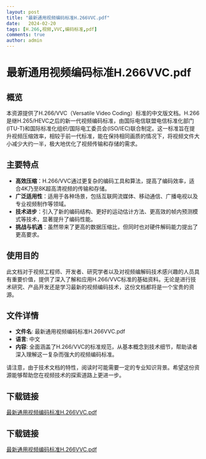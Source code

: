 ```yaml
---
layout: post
title: "最新通用视频编码标准H.266VVC.pdf"
date:   2024-02-20
tags: [H.266,视频,VVC,编码标准,pdf]
comments: true
author: admin
---
```

# 最新通用视频编码标准H.266VVC.pdf

## 概览

本资源提供了H.266/VVC（Versatile Video Coding）标准的中文版文档。H.266是继H.265/HEVC之后的新一代视频编码标准，由国际电信联盟电信标准化部门(ITU-T)和国际标准化组织/国际电工委员会(ISO/IEC)联合制定。这一标准旨在提升视频压缩效率，相较于前一代标准，能在保持相同画质的情况下，将视频文件大小减少大约一半，极大地优化了视频传输和存储的需求。

## 主要特点

- **高效压缩**：H.266/VVC通过更复杂的编码工具和算法，提高了编码效率，适合4K乃至8K超高清视频的传输和存储。
- **广泛适用性**：适用于各种场景，包括互联网流媒体、移动通信、广播电视以及专业视频制作等领域。
- **技术进步**：引入了新的编码结构、更好的运动估计方法、更高效的帧内预测模式等技术，显著提升了编码性能。
- **挑战与机遇**：虽然带来了更高的数据压缩比，但同时也对硬件解码能力提出了更高要求。

## 使用目的

此文档对于视频工程师、开发者、研究学者以及对视频编解码技术感兴趣的人员具有重要价值，提供了深入了解和应用H.266/VVC标准的基础资料。无论是进行技术研究、产品开发还是学习最新的视频编码技术，这份文档都将是一个宝贵的资源。

## 文件详情

- **文件名**: 最新通用视频编码标准H.266VVC.pdf
- **语言**: 中文
- **内容**: 全面涵盖了H.266/VVC的标准规范，从基本概念到技术细节，帮助读者深入理解这一复杂而强大的视频编码标准。

请注意，由于技术文档的特性，阅读时可能需要一定的专业知识背景。希望这份资源能够帮助您在视频技术的探索道路上更进一步。

## 下载链接

[最新通用视频编码标准H.266VVC.pdf](https://pan.quark.cn/s/81abd02e670e)

## 下载链接

[最新通用视频编码标准H.266VVC.pdf](https://pan.quark.cn/s/28aca64d51e8)